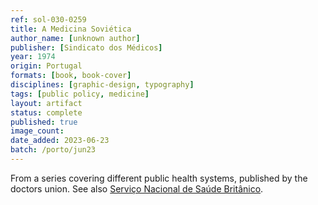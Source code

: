 ```yaml
---
ref: sol-030-0259
title: A Medicina Soviética
author_name: [unknown author]
publisher: [Sindicato dos Médicos]
year: 1974
origin: Portugal
formats: [book, book-cover]
disciplines: [graphic-design, typography]
tags: [public policy, medicine]
layout: artifact
status: complete
published: true
image_count:
date_added: 2023-06-23
batch: /porto/jun23
---
```


From a series covering different public health systems, published by the doctors union. See also <a class="text cat-link artifact" href="/artifacts/servico-nacional-saude-britanico/">Serviço Nacional de Saúde Britânico</a>.
